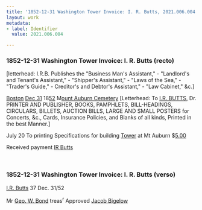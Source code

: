 ```yaml
---
title: '1852-12-31 Washington Tower Invoice: I. R. Butts, 2021.006.004'
layout: work
metadata:
- label: Identifier
  value: 2021.006.004

---
```

<div class="pages">
<div id="page-1262226">
<h3><a name="page-1262226">1852-12-31 Washington Tower Invoice: I. R. Butts (recto)</a></h3>
<div class="page-content">
<p>[letterhead: <span class='line-break'> </span>I.R.B. Publishes the "Business Man's Assistant," - "Landlord's and Ten<span class='line-break'></span>ant's Assistant," - "Shipper's Assistant," - "Laws of the Sea," - "Trader's<span class='line-break'> </span>Guide," - Creditor's and Debtor's Assistant," - "Law Cabinet," &amp;c.]</p>
<p><a href='/pages/subjects/52559' title='Boston, MA'>Boston</a> <date when='1852-12-13'><u>Dec 31</u> 18<u>52</u></date><span class='line-break'> </span>M<u>ount Auburn Cemetery</u><span class='line-break'> </span>[Letterhead:  To <a href='/pages/subjects/57476' title='Butts, I. R.'>I.R. BUTTS</a>, Dr.<span class='line-break'> </span>PRINTER AND PUBLISHER,<span class='line-break'> </span>BOOKS, PAMPHLETS, BILL-HEADINGS, CIRCULARS, BILLETS, AUCTION BILLS, LARGE AND SMALL POSTERS <span class='line-break'> </span>for Concerts, &amp;c., Cards, Insurance Policies, and Blanks of all kinds, Printed in the best Manner.]</p>
<p><date when='1852-07-20'>July 20</date>  To printing Specifications<span class='line-break'> </span>for building <a href='/pages/subjects/54814' title='Washington Tower'>Tower</a> at<span class='line-break'> </span>Mt Auburn $<u>5.00</u></p>
<p>Received payment<span class='line-break'> </span><a href='/pages/subjects/57476' title='Butts, I. R.'>IR Butts</a></p>
</div>
</div>
<br />
<div id="page-1262227">
<h3><a name="page-1262227">1852-12-31 Washington Tower Invoice: I. R. Butts (verso)</a></h3>
<div class="page-content">
<p><a href='/pages/subjects/57476' title='Butts, I. R.'>I.R. Butts</a>  37<span class='line-break'> </span><date when='1852-12-31'>Dec. 31/52</date></p>
<p>Mr <a href='/pages/subjects/54274' title='Bond, George William'>Geo. W. Bond</a> treas<sup>r</sup><span class='line-break'> </span>Approved<span class='line-break'> </span><a href='/pages/subjects/52529' title='Bigelow, Jacob'>Jacob Bigelow</a></p>
</div>
</div>
<br />
</div>

